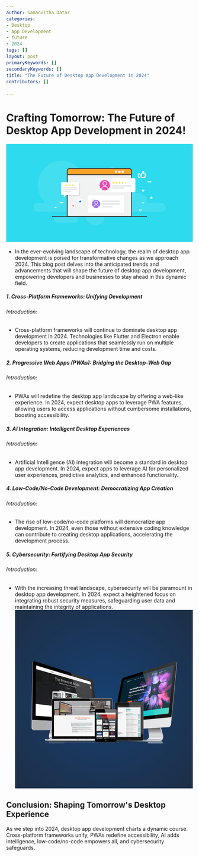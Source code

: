 ```yaml
---
author: Samanvitha Datar
categories: 
- Desktop
- App Development
- future
- 2024
tags: []
layout: post
primaryKeywords: []
secondaryKeywords: []
title: "The Future of Desktop App Development in 2024"
contributors: []

---
```

  # Crafting Tomorrow: The Future of Desktop App Development in 2024!
![](/uploads/1_15_2024_1705328173529.png)

- In the ever-evolving landscape of technology, the realm of desktop app development is poised for transformative changes as we approach 2024. This blog post delves into the anticipated trends and advancements that will shape the future of desktop app development, empowering developers and businesses to stay ahead in this dynamic field.
##### 1. Cross-Platform Frameworks: Unifying Development
###### Introduction:
- Cross-platform frameworks will continue to dominate desktop app development in 2024. Technologies like Flutter and Electron enable developers to create applications that seamlessly run on multiple operating systems, reducing development time and costs.
##### 2. Progressive Web Apps (PWAs): Bridging the Desktop-Web Gap
###### Introduction:
- PWAs will redefine the desktop app landscape by offering a web-like experience. In 2024, expect desktop apps to leverage PWA features, allowing users to access applications without cumbersome installations, boosting accessibility.
##### 3. AI Integration: Intelligent Desktop Experiences
###### Introduction:
- Artificial Intelligence (AI) integration will become a standard in desktop app development. In 2024, expect apps to leverage AI for personalized user experiences, predictive analytics, and enhanced functionality.
##### 4. Low-Code/No-Code Development: Democratizing App Creation
###### Introduction:
- The rise of low-code/no-code platforms will democratize app development. In 2024, even those without extensive coding knowledge can contribute to creating desktop applications, accelerating the development process.
##### 5. Cybersecurity: Fortifying Desktop App Security
###### Introduction:
- With the increasing threat landscape, cybersecurity will be paramount in desktop app development. In 2024, expect a heightened focus on integrating robust security measures, safeguarding user data and maintaining the integrity of applications.
![](/uploads/1_15_2024_1705328452936.jpeg)

## Conclusion: Shaping Tomorrow's Desktop Experience
As we step into 2024, desktop app development charts a dynamic course. Cross-platform frameworks unify, PWAs redefine accessibility, AI adds intelligence, low-code/no-code empowers all, and cybersecurity safeguards. 

